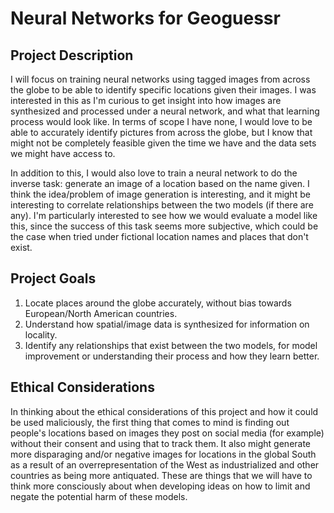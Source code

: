 # Neural Networks for Geoguessr

## Project Description
I will focus on training neural networks using tagged images from across the globe to be able to identify specific locations given their images. I was interested in this as I'm curious to get insight into how images are synthesized and processed under a neural network, and what that learning process would look like. In terms of scope I have none, I would love to be able to accurately identify pictures from across the globe, but I know that might not be completely feasible given the time we have and the data sets we might have access to. 

In addition to this, I would also love to train a neural network to do the inverse task: generate an image of a location based on the name given. I think the idea/problem of image generation is interesting, and it might be interesting to correlate relationships between the two models (if there are any). I'm particularly interested to see how we would evaluate a model like this, since the success of this task seems more subjective, which could be the case when tried under fictional location names and places that don't exist. 

## Project Goals
1. Locate places around the globe accurately, without bias towards European/North American countries. 
2. Understand how spatial/image data is synthesized for information on locality.
3. Identify any relationships that exist between the two models, for model improvement or understanding their process and how they learn better. 

## Ethical Considerations
In thinking about the ethical considerations of this project and how it could be used maliciously, the first thing that comes to mind is finding out people's locations based on images they post on social media (for example) without their consent and using that to track them. It also might generate more disparaging and/or negative images for locations in the global South as a result of an overrepresentation of the West as industrialized and other countries as being more antiquated. These are things that we will have to think more consciously about when developing ideas on how to limit and negate the potential harm of these models.
